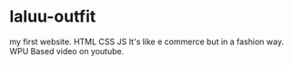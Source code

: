 # laluu-outfit
my first website. HTML CSS JS
It's like e commerce but in a fashion way. WPU Based video on youtube.
